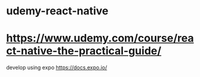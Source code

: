 # udemy-react-native
# https://www.udemy.com/course/react-native-the-practical-guide/

develop using expo https://docs.expo.io/